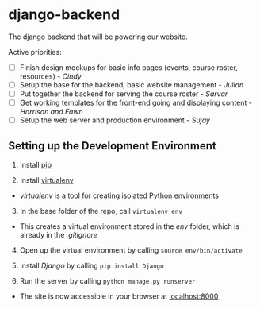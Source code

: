 # django-backend
The django backend that will be powering our website.

Active priorities:
- [ ] Finish design mockups for basic info pages (events, course roster, resources) - *Cindy*
- [ ] Setup the base for the backend, basic website management - *Julian*
- [ ] Put together the backend for serving the course roster - *Sarvar*
- [ ] Get working templates for the front-end going and displaying content - *Harrison and Fawn*
- [ ] Setup the web server and production environment - *Sujay*

## Setting up the Development Environment

1. Install [pip](https://pip.pypa.io/en/stable/)

2. Install [virtualenv](https://virtualenv.pypa.io/en/stable/)
  * _virtualenv_ is a tool for creating isolated Python environments

3. In the base folder of the repo, call `virtualenv env`
  * This creates a virtual environment stored in the _env_ folder, which is already in the _.gitignore_

4. Open up the virtual environment by calling `source env/bin/activate`

5. Install _Django_ by calling `pip install Django`

6. Run the server by calling `python manage.py runserver`
  * The site is now accessible in your browser at [localhost:8000](http://localhost:8000)